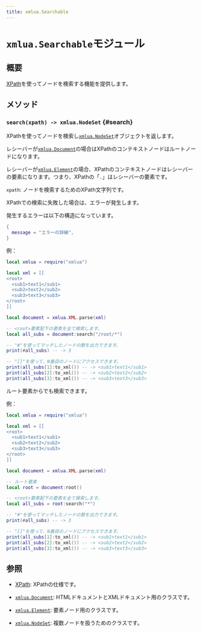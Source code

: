 ```yaml
---
title: xmlua.Searchable
---
```


# `xmlua.Searchable`モジュール

## 概要

[XPath][xpath]を使ってノードを検索する機能を提供します。

## メソッド

### `search(xpath) -> xmlua.NodeSet` {#search}

XPathを使ってノードを検索し[`xmlua.NodeSet`][node-set]オブジェクトを返します。

レシーバーが[`xmlua.Document`][document]の場合はXPathのコンテキストノードはルートノードになります。

レシーバーが[`xmlua.Element`][element]の場合、XPathのコンテキストノードはレシーバーの要素になります。つまり、XPathの「`.`」はレシーバーの要素です。

`xpath`: ノードを検索するためのXPath文字列です。

XPathでの検索に失敗した場合は、エラーが発生します。

発生するエラーは以下の構造になっています。

```lua
{
  message = "エラーの詳細",
}
```

例：

```lua
local xmlua = require("xmlua")

local xml = [[
<root>
  <sub1>text1</sub1>
  <sub2>text2</sub2>
  <sub3>text3</sub3>
</root>
]]

local document = xmlua.XML.parse(xml)

-- <root>要素配下の要素を全て検索します。
local all_subs = document:search("/root/*")

-- "#"を使ってマッチしたノードの数を出力できます。
print(#all_subs) -- -> 3

-- "[]"を使って、N番目のノードにアクセスできます。
print(all_subs[1]:to_xml()) -- -> <sub1>text1</sub1>
print(all_subs[2]:to_xml()) -- -> <sub2>text2</sub2>
print(all_subs[3]:to_xml()) -- -> <sub3>text3</sub3>
```

ルート要素からでも検索できます。

例：

```lua
local xmlua = require("xmlua")

local xml = [[
<root>
  <sub1>text1</sub1>
  <sub2>text2</sub2>
  <sub3>text3</sub3>
</root>
]]

local document = xmlua.XML.parse(xml)

-- ルート要素
local root = document:root()

-- <root>要素配下の要素を全て検索します。
local all_subs = root:search("*")

-- "#"を使ってマッチしたノードの数を出力できます。
print(#all_subs) -- -> 3

-- "[]"を使って、N番目のノードにアクセスできます。
print(all_subs[1]:to_xml()) -- -> <sub1>text1</sub1>
print(all_subs[2]:to_xml()) -- -> <sub2>text2</sub2>
print(all_subs[3]:to_xml()) -- -> <sub3>text3</sub3>
```

## 参照

  * [XPath][xpath]: XPathの仕様です。

  * [`xmlua.Document`][document]: HTMLドキュメントとXMLドキュメント用のクラスです。

  * [`xmlua.Element`][element]: 要素ノード用のクラスです。

  * [`xmlua.NodeSet`][node-set]: 複数ノードを扱うためのクラスです。


[xpath]:https://www.w3.org/TR/xpath/

[document]:document.html

[element]:element.html

[node-set]:node-set.html
